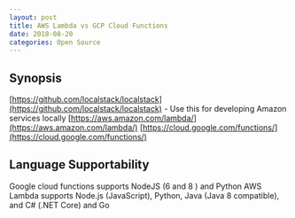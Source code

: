```yaml
---
layout: post
title: AWS Lambda vs GCP Cloud Functions
date: 2018-08-20
categories: Open Source
---
```


## Synopsis

[https://github.com/localstack/localstack](https://github.com/localstack/localstack) - Use this for developing Amazon services locally
[https://aws.amazon.com/lambda/](https://aws.amazon.com/lambda/)
[https://cloud.google.com/functions/](https://cloud.google.com/functions/)


## Language Supportability
Google cloud functions supports NodeJS (6 and 8 ) and Python 
AWS Lambda supports Node.js (JavaScript), Python, Java (Java 8 compatible), and C# (.NET Core) and Go

